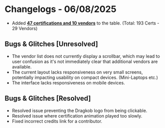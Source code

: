 # Changelogs - 06/08/2025
- Added <b><ins>47 certifications and 10 vendors</ins></b> to the table. (Total: 193 Certs - 29 Vendors)


## Bugs & Glitches [Unresolved]
- The vendor list does not currently display a scrollbar, which may lead to user confusion as it's not immediately clear that additional vendors are available.
- The current layout lacks responsiveness on very small screens, potentially impacting usability on compact devices. (Mini-Laptops etc.)
- The interface lacks responsiveness on mobile devices.

## Bugs & Glitches [Resolved]
- Resolved issue preventing the Dragkob logo from being clickable.
- Resolved issue where certification animation played too slowly.
- Fixed incorrect credits link for a contributor.
